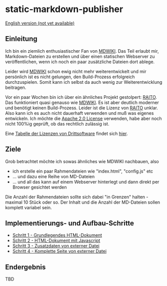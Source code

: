 static-markdown-publisher
=========================

[English version (not yet available)](README-en.md)

Einleitung
----------

Ich bin ein ziemlich enthusiastischer Fan von [MDWIKI][MDWIKI].
Das Teil erlaubt mir, Markdown-Dateien zu erstellen und über einen
statischen Webserver zu veröffentlichen, wenn ich noch ein paar
zusätzliche Dateien dort ablege.

Leider wird [MDWIKI][MDWIKI] schon ewig nicht mehr weiterentwickelt
und mir persönlich ist es nicht gelungen, den Build-Prozess erfolgreich
durchzuspielen. Somit kann ich selbst da auch wenig zur Weiterentwicklung
beitragen.

Vor ein paar Wochen bin ich über ein ähnliches Projekt gestolpert:
[RAITO][RAITO]. Das funktioniert quasi genauso wie [MDWIKI][MDWIKI].
Es ist aber deutlich moderner und benötigt keinen Build-Prozess.
Leider ist die Lizenz von [RAITO][RAITO] unklar. Also kann ich
es auch nicht dauerhaft verwenden und muß was eigenes entwickeln.
Ich möchte die [Apache 2.0 License][LICENSE] verwenden, habe aber
noch nicht 100%ig geprüft, ob das rechtlich zulässig ist.

Eine [Tabelle der Lizenzen von Drittsoftware][LICENSE-OTHERS]
findet sich [hier][LICENSE-OTHERS].

Ziele
-----

Grob betrachtet möchte ich sowas ähnliches wie MDWIKI nachbauen, also

- ich erstelle ein paar Rahmendateien wie "index.html", "config.js" etc
- ... und dazu eine Reihe von MD-Dateien
- ... und all das kann auf einem Webserver hinterlegt und dann direkt
  per Browser gesichtet werden

Die Anzahl der Rahmendateien sollte sich dabei "in Grenzen" halten - maximal
10 Stück oder so. Der Inhalt und die Anzahl der MD-Dateien sollen komplett
variabel sein.

Implementierungs- und Aufbau-Schritte
-------------------------------------

* [Schritt 1 - Grundlegendes HTML-Dokument](step-01_basic-html/README.md)
* [Schritt 2 - HTML-Dokument mit Javascript](step-02_html-with-javascript/README.md)
* [Schritt 3 - Zusatzdaten von externer Datei](step-03_external-file/README.md)
* [Schritt 4 - Komplette Seite von externer Datei](step-04_complete-page/README.md)

Endergebnis
-----------

TBD

[MDWIKI]: http://www.mdwiki.info/
[RAITO]: https://github.com/arnaudsm/raito/
[LICENSE]: LICENSE.md
[LICENSE-OTHERS]: LICENSE-OTHERS.md
